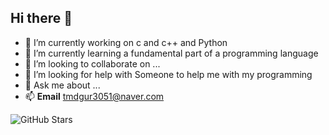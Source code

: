 ## Hi there 👋

<!--
**SeungHyeokBang/SeungHyeokBang** is a ✨ _special_ ✨ repository because its `README.md` (this file) appears on your GitHub profile.-->


- 🔭 I’m currently working on c and c++ and Python
- 🌱 I’m currently learning a fundamental part of a programming language
- 👯 I’m looking to collaborate on ...
- 🤔 I’m looking for help with Someone to help me with my programming
- 💬 Ask me about ...
- 📫 **Email** tmdgur3051@naver.com


![GitHub Stars](https://img.shields.io/github/stars/SeungHyeokBang?style=social)
